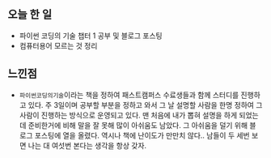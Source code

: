 ## 오늘 한 일
- 파이썬 코딩의 기술 챕터 1 공부 및 블로그 포스팅
- 컴퓨터용어 모르는 것 정리

## 느낀점
- `파이썬코딩의기술`이라는 책을 정하여 패스트캠퍼스 수료생들과 함께 스터디를 진행하고 있다. 주 3일이며 공부할 부분을 정하고 와서 그 날 설명할 사람을 한명 정하여 그 사람이 진행하는 방식으로 운영되고 있다. 맨 처음에 내가 뽑혀 설명을 하게 되었는데 준비한거에 비해 말을 잘 못해 많이 아쉬움도 남았다. 그 아쉬움을 덜기 위해 블로그 포스팅에 열을 올렸다.
역시나 책에 난이도가 만만치 않다.. 남들이 두 세번 보면 나는 대 여섯번 본다는 생각을 항상 갖자.